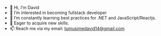 - 👋 Hi, I’m David
- 👀 I’m interested in becoming fullstack developer
- 🌱 I’m constantly learning best practices for .NET and JavaScript/Reactjs.
- 💞️ Eager to acquire new skills.
- 📫 Reach me via my email: tumusimedavid14@gmail.com

<!---
Tumusime14/Tumusime14 is a ✨ special ✨ repository because its `README.md` (this file) appears on your GitHub profile.
You can click the Preview link to take a look at your changes.
--->
